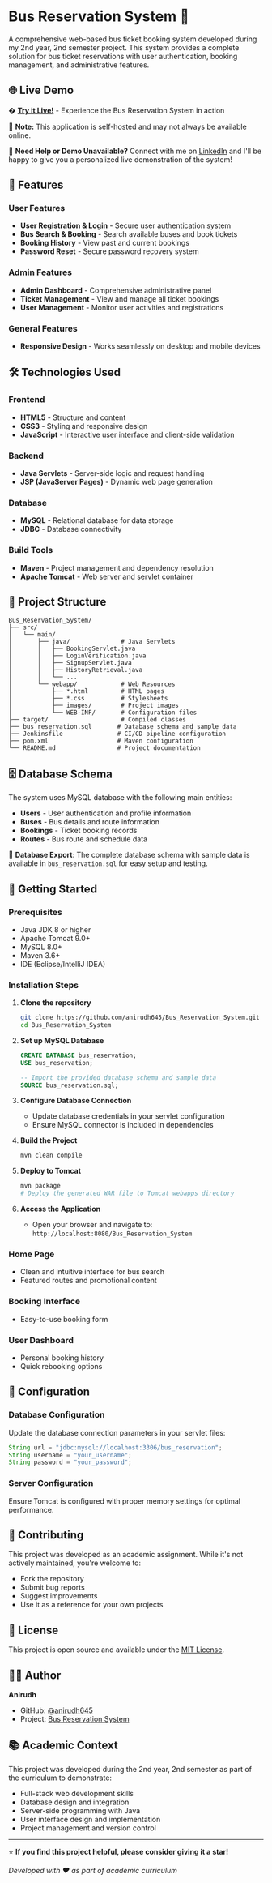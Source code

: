 # Bus Reservation System 🚌

A comprehensive web-based bus ticket booking system developed during my 2nd year, 2nd semester project. This system provides a complete solution for bus ticket reservations with user authentication, booking management, and administrative features.

## 🌐 Live Demo

� **[Try it Live!](https://project.anirudh.engineer/EasyBus)** - Experience the Bus Reservation System in action

📢 **Note:** This application is self-hosted and may not always be available online. 

🔗 **Need Help or Demo Unavailable?** Connect with me on [LinkedIn](https://www.linkedin.com/in/k-m-g-anirudh/) and I'll be happy to give you a personalized live demonstration of the system!

## 🚀 Features

### User Features
- **User Registration & Login** - Secure user authentication system
- **Bus Search & Booking** - Search available buses and book tickets
- **Booking History** - View past and current bookings
- **Password Reset** - Secure password recovery system

### Admin Features
- **Admin Dashboard** - Comprehensive administrative panel
- **Ticket Management** - View and manage all ticket bookings
- **User Management** - Monitor user activities and registrations

### General Features
- **Responsive Design** - Works seamlessly on desktop and mobile devices

## 🛠️ Technologies Used

### Frontend
- **HTML5** - Structure and content
- **CSS3** - Styling and responsive design
- **JavaScript** - Interactive user interface and client-side validation

### Backend
- **Java Servlets** - Server-side logic and request handling
- **JSP (JavaServer Pages)** - Dynamic web page generation

### Database
- **MySQL** - Relational database for data storage
- **JDBC** - Database connectivity

### Build Tools
- **Maven** - Project management and dependency resolution
- **Apache Tomcat** - Web server and servlet container

## 📁 Project Structure

```
Bus_Reservation_System/
├── src/
│   └── main/
│       ├── java/              # Java Servlets
│       │   ├── BookingServlet.java
│       │   ├── LoginVerification.java
│       │   ├── SignupServlet.java
│       │   ├── HistoryRetrieval.java
│       │   └── ...
│       └── webapp/            # Web Resources
│           ├── *.html         # HTML pages
│           ├── *.css          # Stylesheets
│           ├── images/        # Project images
│           └── WEB-INF/       # Configuration files
├── target/                    # Compiled classes
├── bus_reservation.sql       # Database schema and sample data
├── Jenkinsfile               # CI/CD pipeline configuration
├── pom.xml                   # Maven configuration
└── README.md                 # Project documentation
```

## 🗄️ Database Schema

The system uses MySQL database with the following main entities:
- **Users** - User authentication and profile information
- **Buses** - Bus details and route information
- **Bookings** - Ticket booking records
- **Routes** - Bus route and schedule data

📁 **Database Export**: The complete database schema with sample data is available in `bus_reservation.sql` for easy setup and testing.

## 🚦 Getting Started

### Prerequisites
- Java JDK 8 or higher
- Apache Tomcat 9.0+
- MySQL 8.0+
- Maven 3.6+
- IDE (Eclipse/IntelliJ IDEA)

### Installation Steps

1. **Clone the repository**
   ```bash
   git clone https://github.com/anirudh645/Bus_Reservation_System.git
   cd Bus_Reservation_System
   ```

2. **Set up MySQL Database**
   ```sql
   CREATE DATABASE bus_reservation;
   USE bus_reservation;
   
   -- Import the provided database schema and sample data
   SOURCE bus_reservation.sql;
   ```

3. **Configure Database Connection**
   - Update database credentials in your servlet configuration
   - Ensure MySQL connector is included in dependencies

4. **Build the Project**
   ```bash
   mvn clean compile
   ```

5. **Deploy to Tomcat**
   ```bash
   mvn package
   # Deploy the generated WAR file to Tomcat webapps directory
   ```

6. **Access the Application**
   - Open your browser and navigate to: `http://localhost:8080/Bus_Reservation_System`


### Home Page
- Clean and intuitive interface for bus search
- Featured routes and promotional content

### Booking Interface
- Easy-to-use booking form

### User Dashboard
- Personal booking history
- Quick rebooking options

## 🔧 Configuration

### Database Configuration
Update the database connection parameters in your servlet files:
```java
String url = "jdbc:mysql://localhost:3306/bus_reservation";
String username = "your_username";
String password = "your_password";
```

### Server Configuration
Ensure Tomcat is configured with proper memory settings for optimal performance.

## 🤝 Contributing

This project was developed as an academic assignment. While it's not actively maintained, you're welcome to:
- Fork the repository
- Submit bug reports
- Suggest improvements
- Use it as a reference for your own projects

## 📄 License

This project is open source and available under the [MIT License](LICENSE).

## 👨‍💻 Author

**Anirudh**
- GitHub: [@anirudh645](https://github.com/anirudh645)
- Project: [Bus Reservation System](https://github.com/anirudh645/Bus_Reservation_System)

## 📚 Academic Context

This project was developed during the 2nd year, 2nd semester as part of the curriculum to demonstrate:
- Full-stack web development skills
- Database design and integration
- Server-side programming with Java
- User interface design and implementation
- Project management and version control


---

⭐ **If you find this project helpful, please consider giving it a star!**

*Developed with ❤️ as part of academic curriculum*
